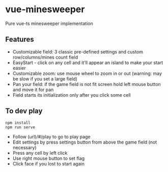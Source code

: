 # vue-minesweeper
Pure vue-ts minesweeper implementation
## Features
- Customizable field: 3 classic pre-defined settings and custom row/columns/mines count field
- EasyStart - click on any cell and it'll appear an island to make your start easier
- Customizable zoom: use mouse wheel to zoom in or out (warning: may be slow if you set a large field)
- Pan your field: if the game field is not fit screen hold left mouse button and move it for pan
- Field starts its initialization only after you click some cell
## To dev play
```
npm install
npm run serve
```
- Follow (url)/#/play to go to play page
- Edit settings by press settings button from above the game field (not necessary)
- Press any cell by left click
- Use right mouse button to set flag
- Click face if you lost to start again


